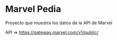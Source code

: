 # Marvel Pedia

Proyecto que muestra los datos de la API de Marvel

API => https://gateway.marvel.com/v1/public/
